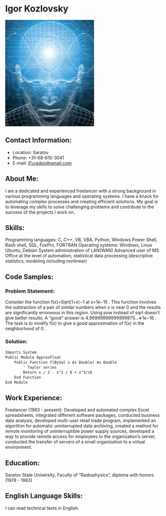 # Igor Kozlovsky  
![Avatar](./assets/img/ya.jpg)

## Contact Information:  
   - Location: Saratov
   - Phone:    +31-68-610-3041
   - E-mail:   iFuradon@gmail.com

## About Me:  
I am a dedicated and experienced freelancer with a strong background in various programming languages and operating systems. I have a knack for automating complex processes and creating efficient solutions. My goal is to leverage my skills to solve challenging problems and contribute to the success of the projects I work on.

## Skills:  
Programming languages: C, C++, VB, VBA, Python, Windows Power Shell, Bash shell, SQL, FoxPro, FORTRAN
Operating systems: Windows, Linux Ubuntu, Debian
System administration of LAN(WAN)
Advanced user of MS Office at the level of automation, statistical data processing (descriptive statistics, modeling including nonlinear)

## Code Samples:  
### Problem Statement:  
Consider the function f(x)=Sqrt(1+x)−1
 at x=1e−15
. This function involves the subtraction of a pair of similar numbers when x is near 0 and the results are significantly erroneous in this region. Using pow instead of sqrt doesn’t give better results. A “good” answer is 4.99999999999999875...∗1e−16
. The task is to modify f(x) to give a good approximation of f(x)  in the neighborhood of 0.
### Solution:  
```VB
Imports System
Public Module ApproxFloat
    Public Function f(ByVal x As Double) As Double
        ' Taylor series
        Return x / 2 - x^2 / 8 + x^3/16
    End Function
End Module
```

## Work Experience:  
Freelancer (1993 - present): Developed and automated complex Excel spreadsheets, integrated different software packages, conducted business data analysis, developed multi-user retail trade program, implemented an algorithm for automatic uninterrupted data archiving, created a method for remote monitoring of uninterruptible power supply sources, developed a way to provide remote access for employees to the organization’s server, conducted the transfer of servers of a small organization to a virtual environment.

## Education:  
Saratov State University, Faculty of “Radiophysics”, diploma with honors (1978 - 1983)

## English Language Skills:  
I can read technical texts in English.
